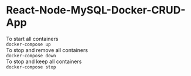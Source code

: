 # React-Node-MySQL-Docker-CRUD-App
To start all containers </br> `docker-compose up` </br>
To stop and remove all containers </br> `docker-compose down` </br>
To stop and keep all containers </br> `docker-compose stop` </br>
